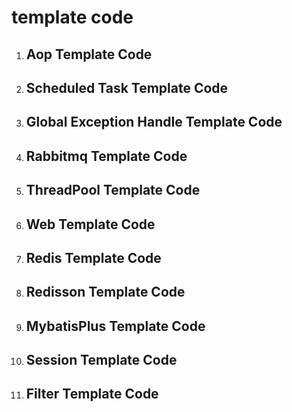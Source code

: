 # template code
1. ## Aop Template Code

2. ## Scheduled Task Template Code

3. ## Global Exception Handle Template Code

4. ## Rabbitmq Template Code

5. ## ThreadPool Template Code

6. ## Web Template Code

7. ## Redis Template Code

8. ## Redisson Template Code

9. ## MybatisPlus Template Code

10. ## Session Template Code

11. ## Filter Template Code

